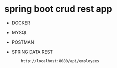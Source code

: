 # spring boot crud rest app
 - DOCKER
 - MYSQL
 - POSTMAN
 - SPRING DATA REST

    ```
        http://localhost:8080/api/employees
    ```
